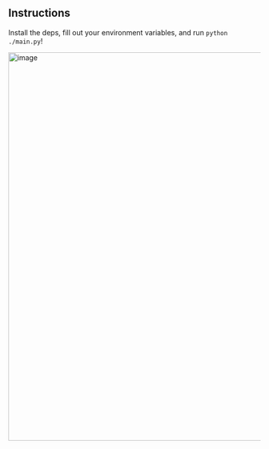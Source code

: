 ## Instructions

Install the deps, fill out your environment variables, and run `python ./main.py`!

<img width="817" height="775" alt="image" src="https://github.com/user-attachments/assets/811901c4-500f-4ca9-88bf-e1bea9c09217" />
